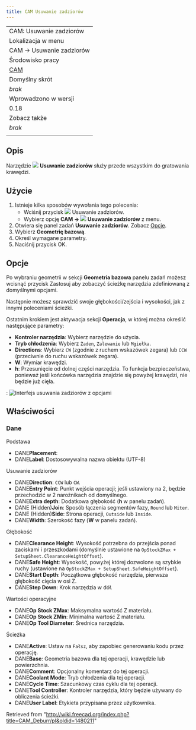 ```yaml
---
title: CAM Usuwanie zadziorów
---
```

|  |
| --- |
| CAM: Usuwanie zadziorów |
| Lokalizacja w menu |
| CAM → Usuwanie zadziorów |
| Środowisko pracy |
| [CAM](/CAM_Workbench/pl "CAM Workbench/pl") |
| Domyślny skrót |
| *brak* |
| Wprowadzono w wersji |
| 0.18 |
| Zobacz także |
| *brak* |
|  |

## Opis

Narzędzie ![](/images/CAM_Deburr.svg) **Usuwanie zadziorów** służy przede wszystkim do gratowania krawędzi.

## Użycie

1. Istnieje kilka sposobów wywołania tego polecenia:
   * Wciśnij przycisk ![](/images/CAM_Deburr.svg) Usuwanie zadziorów.
   * Wybierz opcję **CAM → ![](/images/CAM_Deburr.svg) Usuwanie zadziorów** z menu.
2. Otwiera się panel zadań **Usuwanie zadziorów**. Zobacz [Opcje](#Opcje).
3. Wybierz **Geometrię bazową**.
4. Określ wymagane parametry.
5. Naciśnij przycisk OK.

## Opcje

Po wybraniu geometrii w sekcji **Geometria bazowa** panelu zadań możesz wcisnąć przycisk Zastosuj aby zobaczyć ścieżkę narzędzia zdefiniowaną z domyślnymi opcjami.

Następnie możesz sprawdzić swoje głębokości/zejścia i wysokości, jak z innymi poleceniami ścieżki.

Ostatnim krokiem jest aktywacja sekcji **Operacja**, w której można określić następujące parametry:

* **Kontroler narzędzia**: Wybierz narzędzie do użycia.
* **Tryb chłodzenia**: Wybierz `Żaden`, `Zalewanie` lub `Mgiełka`.
* **Directions**: Wybierz `CW` (zgodnie z ruchem wskazówek zegara) lub `CCW` (przeciwnie do ruchu wskazówek zegara).
* **W**: Wymiar krawędzi.
* **h**: Przesunięcie od dolnej części narzędzia. To funkcja bezpieczeństwa, ponieważ jeśli końcówka narzędzia znajdzie się powyżej krawędzi, nie będzie już cięła.

:   ![Interfejs usuwania zadziorów z opcjami](/images/Path_Deburr_Operations-tab.png)

## Właściwości

### Dane

Podstawa

* DANE**Placement**:
* DANE**Label**: Dostosowywalna nazwa obiektu (UTF-8)

Usuwanie zadziorów

* DANE**Direction**: `CCW` lub `CW`.
* DANE**Entry Point**: Punkt wejścia operacji; jeśli ustawiony na 2, będzie przechodzić w 2 narożnikach od domyślnego.
* DANE**Extra depth**: Dodatkowa głębokość (**h** w panelu zadań).
* DANE (Hidden)**Join**: Sposób łączenia segmentów fazy, `Round` lub `Miter`.
* DANE (Hidden)**Side**: Strona operacji, `Outside` lub `Inside`.
* DANE**Width**: Szerokość fazy (**W** w panelu zadań).

Głębokość

* DANE**Clearance Height**: Wysokość potrzebna do przejścia ponad zaciskami i przeszkodami (domyślnie ustawione na `OpStockZMax + SetupSheet.ClearanceHeightOffset`).
* DANE**Safe Height**: Wysokość, powyżej której dozwolone są szybkie ruchy (ustawione na `OpStockZMax + SetupSheet.SafeHeightOffset`).
* DANE**Start Depth**: Początkowa głębokość narzędzia, pierwsza głębokość cięcia w osi Z.
* DANE**Step Down**: Krok narzędzia w dół.

Wartości operacyjne

* DANE**Op Stock ZMax**: Maksymalna wartość Z materiału.
* DANE**Op Stock ZMin**: Minimalna wartość Z materiału.
* DANE**Op Tool Diameter**: Średnica narzędzia.

Ścieżka

* DANE**Active**: Ustaw na `Fałsz`, aby zapobiec generowaniu kodu przez operację.
* DANE**Base**: Geometria bazowa dla tej operacji, krawędzie lub powierzchnia.
* DANE**Comment**: Opcjonalny komentarz do tej operacji.
* DANE**Coolant Mode**: Tryb chłodzenia dla tej operacji.
* DANE**Cycle Time**: Szacunkowy czas cyklu dla tej operacji.
* DANE**Tool Controller**: Kontroler narzędzia, który będzie używany do obliczenia ścieżki.
* DANE**User Label**: Etykieta przypisana przez użytkownika.

Retrieved from "<http://wiki.freecad.org/index.php?title=CAM_Deburr/pl&oldid=1480211>"